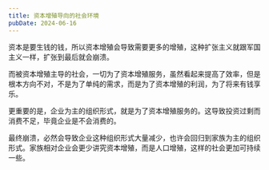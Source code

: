 ```yaml
---
title: 资本增殖导向的社会环境
pubDate: 2024-06-16
---
```


资本是要生钱的钱，所以资本增殖会导致需要更多的增殖，这种扩张主义就跟军国主义一样，扩张到最后就会崩溃。

而被资本增殖主导的社会，一切为了资本增殖服务，虽然看起来提高了效率，但是根本方向不对，不是为了单纯的需求，而是为了资本增殖的利润，为了将来有钱享乐。

更重要的是，企业为主的组织形式，就是为了资本增殖服务的。这导致投资过剩而消费不足，毕竟企业是不会消费的。

最终崩溃，必然会导致企业这种组织形式大量减少，也许会回归到家族为主的组织形式。家族相对企业会更少讲究资本增殖，而是人口增殖，这样的社会更加可持续一些。
